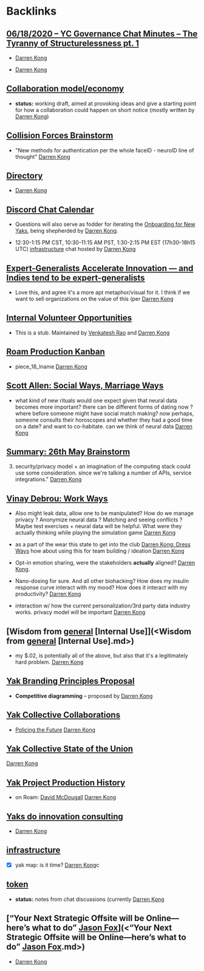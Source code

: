 
# Backlinks
## [06/18/2020 – YC Governance Chat Minutes – The Tyranny of Structurelessness pt. 1](<06/18/2020 – YC Governance Chat Minutes – The Tyranny of Structurelessness pt. 1.md>)
- [Darren Kong](<Darren Kong.md>)

- [Darren Kong](<Darren Kong.md>)

## [Collaboration model/economy](<Collaboration model/economy.md>)
- **status:** working draft, aimed at provoking ideas and give a starting point for how a collaboration could happen on short notice (mostly written by [Darren Kong](<Darren Kong.md>))

## [Collision Forces Brainstorm](<Collision Forces Brainstorm.md>)
- "New methods for authentication per the whole faceID - neuroID line of thought" [Darren Kong](<Darren Kong.md>)

## [Directory](<Directory.md>)
- [Darren Kong](<Darren Kong.md>)

## [Discord Chat Calendar](<Discord Chat Calendar.md>)
- Questions will also serve as fodder for iterating the [Onboarding for New Yaks](<Onboarding for New Yaks.md>), being shepherded by [Darren Kong](<Darren Kong.md>).

- 12:30-1:15 PM CST, 10:30-11:15 AM PST, 1:30-2:15 PM EST (17h30-18h15 UTC) [infrastructure](<infrastructure.md>) chat hosted by [Darren Kong](<Darren Kong.md>)

## [Expert-Generalists Accelerate Innovation — and Indies tend to be expert-generalists](<Expert-Generalists Accelerate Innovation — and Indies tend to be expert-generalists.md>)
- Love this, and agree it's a more apt metaphor/visual for it. I think if we want to sell organizations on the value of this (per [Darren Kong](<Darren Kong.md>)

## [Internal Volunteer Opportunities](<Internal Volunteer Opportunities.md>)
- This is a stub. Maintained by [Venkatesh Rao](<Venkatesh Rao.md>) and [Darren Kong](<Darren Kong.md>)

## [Roam Production Kanban](<Roam Production Kanban.md>)
- piece_18_lname [Darren Kong](<Darren Kong.md>)

## [Scott Allen: Social Ways, Marriage Ways](<Scott Allen: Social Ways, Marriage Ways.md>)
- what kind of new rituals would one expect given that neural data becomes more important? there can be different forms of dating now ? where before someone might have social match making? now perhaps, someone consults their horoscopes and whether they had a good time on a date? and want to co-habitate. can we think of neural data   [Darren Kong](<Darren Kong.md>)

## [Summary: 26th May Brainstorm](<Summary: 26th May Brainstorm.md>)
3. security/privacy model + an imagination of the computing stack could use some consideration. since we're talking a number of APIs, service integrations." [Darren Kong](<Darren Kong.md>)

## [Vinay Debrou: Work Ways](<Vinay Debrou: Work Ways.md>)
- Also might leak data, allow one to be manipulated? How do we manage privacy ? Anonymize neural data ? Matching and seeing conflicts ? Maybe test exercises + neural data will be helpful. What were they actually thinking while playing the simulation game [Darren Kong](<Darren Kong.md>)

- as a part of the wear this state to get into the club [Darren Kong: Dress Ways](<Darren Kong: Dress Ways.md>) how about using this for team building / ideation [Darren Kong](<Darren Kong.md>)

- Opt-in emotion sharing, were the stakeholders __actually__ aligned? [Darren Kong](<Darren Kong.md>).

- Nano-dosing for sure. And all other biohacking? How does my insulin response curve interact with my mood? How does it interact with my productivity? [Darren Kong](<Darren Kong.md>)

- interaction w/ how the current personalization/3rd party data industry works. privacy model will be important [Darren Kong](<Darren Kong.md>)

## [Wisdom from [general](<general.md>) [Internal Use]](<Wisdom from [general](<general.md>) [Internal Use].md>)
- my $.02, is potentially all of the above, but also that it's a legitimately hard problem. [Darren Kong](<Darren Kong.md>)

## [Yak Branding Principles Proposal](<Yak Branding Principles Proposal.md>)
- **Competitive diagramming** – proposed by [Darren Kong](<Darren Kong.md>)

## [Yak Collective Collaborations](<Yak Collective Collaborations.md>)
- [Policing the Future](<Policing the Future.md>) [Darren Kong](<Darren Kong.md>)

## [Yak Collective State of the Union](<Yak Collective State of the Union.md>)
[Darren Kong](<Darren Kong.md>)

## [Yak Project Production History](<Yak Project Production History.md>)
- on Roam: [David McDougall](<David McDougall.md>) [Darren Kong](<Darren Kong.md>)

## [Yaks do innovation consulting](<Yaks do innovation consulting.md>)
- [Darren Kong](<Darren Kong.md>)

## [infrastructure](<infrastructure.md>)
- [x] yak map: is it time? [Darren Kong](<Darren Kong.md>)c

## [token](<token.md>)
- __status:__ notes from chat discussions (currently [Darren Kong](<Darren Kong.md>)

## [“Your Next Strategic Offsite will be Online—here’s what to do” [Jason Fox](<Jason Fox.md>)](<“Your Next Strategic Offsite will be Online—here’s what to do” [Jason Fox](<Jason Fox.md>).md>)
- [Darren Kong](<Darren Kong.md>)

